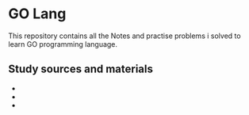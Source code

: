 # GO Lang 

This repository contains all the Notes and practise problems i solved to 
learn GO programming language.


## Study sources and materials 

-

-

-




